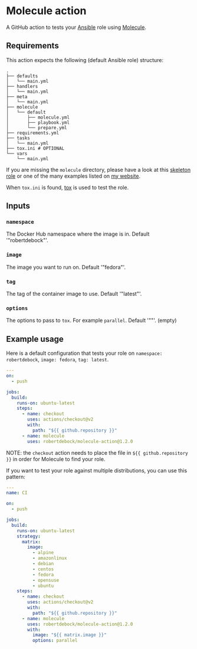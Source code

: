 # Molecule action

A GitHub action to tests your [Ansible](https://www.ansible.com/) role using [Molecule](https://molecule.readthedocs.io/en/stable/).

## Requirements

This action expects the following (default Ansible role) structure:
```
.
├── defaults
│   └── main.yml
├── handlers
│   └── main.yml
├── meta
│   └── main.yml
├── molecule
│   └── default
│       ├── molecule.yml
│       ├── playbook.yml
│       └── prepare.yml
├── requirements.yml
├── tasks
│   └── main.yml
├── tox.ini # OPTIONAL
└── vars
    └── main.yml
```

If you are missing the `molecule` directory, please have a look at this [skeleton role](https://github.com/robertdebock/ansible-role-skeleton) or one of the many examples listed on [my website](https://robertdebock.nl/).

When `tox.ini` is found, [tox](https://tox.readthedocs.io/en/latest/) is used to test the role.

## Inputs

### `namespace`

The Docker Hub namespace where the image is in. Default '"robertdebock"'.

### `image`

The image you want to run on. Default '"fedora"'.

### `tag`

The tag of the container image to use. Default '"latest"'.

### `options`

The options to pass to `tox`. For example `parallel`. Default '""'. (empty)

## Example usage

Here is a default configuration that tests your role on `namespace: robertdebock`, `image: fedora`, `tag: latest`.

```yaml
---
on:
  - push

jobs:
  build:
    runs-on: ubuntu-latest
    steps:
      - name: checkout
        uses: actions/checkout@v2
        with:
          path: "${{ github.repository }}"
      - name: molecule
        uses: robertdebock/molecule-action@1.2.0
```

NOTE: the `checkout` action needs to place the file in `${{ github.repository }}` in order for Molecule to find your role.

If you want to test your role against multiple distributions, you can use this pattern:

```yaml
---
name: CI

on:
  - push

jobs:
  build:
    runs-on: ubuntu-latest
    strategy:
      matrix:
        image:
          - alpine
          - amazonlinux
          - debian
          - centos
          - fedora
          - opensuse
          - ubuntu
    steps:
      - name: checkout
        uses: actions/checkout@v2
        with:
          path: "${{ github.repository }}"
      - name: molecule
        uses: robertdebock/molecule-action@1.2.0
        with:
          image: "${{ matrix.image }}"
          options: parallel
```
